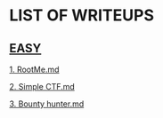 # LIST OF WRITEUPS 

## [EASY](https://github.com/Zero1s3c/TryhackmeCTF/tree/master/EASY) 

[1. RootMe.md](https://github.com/Zero1s3c/TryhackmeCTF/blob/master/EASY/1.%20RootMe.md)

[2. Simple CTF.md](https://github.com/Zero1s3c/TryhackmeCTF/blob/master/EASY/2.%20Simple%20CTF.md)

[3. Bounty hunter.md](https://github.com/Zero1s3c/TryhackmeCTF/blob/master/EASY/3.%20Bounty%20Hunter.md)
